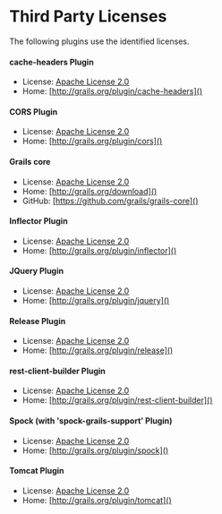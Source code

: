 <!-- ***************************************************************************
 * Copyright 2013 Ellucian Company L.P. and its affiliates.
 *
 * Licensed under the Apache License, Version 2.0 (the "License");
 * you may not use this file except in compliance with the License.
 * You may obtain a copy of the License at
 *
 *  http://www.apache.org/licenses/LICENSE-2.0
 *
 * Unless required by applicable law or agreed to in writing, software
 * distributed under the License is distributed on an "AS IS" BASIS,
 * WITHOUT WARRANTIES OR CONDITIONS OF ANY KIND, either express or implied.
 * See the License for the specific language governing permissions and
 * limitations under the License.
 *************************************************************************** -->


# Third Party Licenses
The following plugins use the identified licenses.

#### cache-headers Plugin
- License: [Apache License 2.0](http://www.apache.org/licenses/LICENSE-2.0.txt)
- Home: [http://grails.org/plugin/cache-headers]()

#### CORS Plugin
- License: [Apache License 2.0](http://www.apache.org/licenses/LICENSE-2.0.txt)
- Home: [http://grails.org/plugin/cors]()

#### Grails core
- License: [Apache License 2.0](http://www.apache.org/licenses/LICENSE-2.0.txt)
- Home: [http://grails.org/download]()
- GitHub: [https://github.com/grails/grails-core]()

#### Inflector Plugin
- License: [Apache License 2.0](http://www.apache.org/licenses/LICENSE-2.0.txt)
- Home: [http://grails.org/plugin/inflector]()

#### JQuery Plugin
- License: [Apache License 2.0](http://www.apache.org/licenses/LICENSE-2.0.txt)
- Home: [http://grails.org/plugin/jquery]()

#### Release Plugin
- License: [Apache License 2.0](http://www.apache.org/licenses/LICENSE-2.0.txt)
- Home: [http://grails.org/plugin/release]()

#### rest-client-builder Plugin
- License: [Apache License 2.0](http://www.apache.org/licenses/LICENSE-2.0.txt)
- Home: [http://grails.org/plugin/rest-client-builder]()

#### Spock (with 'spock-grails-support' Plugin)
- License: [Apache License 2.0](http://www.apache.org/licenses/LICENSE-2.0.txt)
- Home: [http://grails.org/plugin/spock]()

#### Tomcat Plugin
- License: [Apache License 2.0](http://www.apache.org/licenses/LICENSE-2.0.txt)
- Home: [http://grails.org/plugin/tomcat]()
